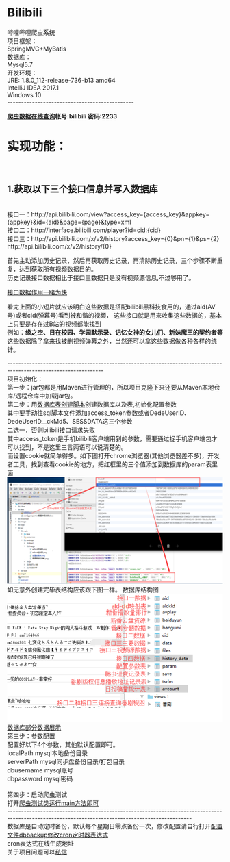 # Bilibili</br>
哔哩哔哩爬虫系统</br>
项目框架：</br>
SpringMVC+MyBatis</br>
数据库：</br>
Mysql5.7</br>
开发环境：</br>
JRE: 1.8.0_112-release-736-b13 amd64</br>
IntelliJ IDEA 2017.1</br>
Windows 10</br>
----------------------------------------------</br>

<b><a href="https://mikuhime.xyz">爬虫数据在线查询</a>帐号:bilibili 密码:2233</b>

<h1 >实现功能：</h1></br>
<h2 >1.获取以下三个接口信息并写入数据库</h2></br>
接口一：http://api.bilibili.com/view?access_key={access_key}&appkey={appkey}&id={aid}&page={page}&type=xml</br>
接口二：http://interface.bilibili.com/player?id=cid:{cid}</br>
接口三：http://api.bilibili.com/x/v2/history?access_key={0}&pn={1}&ps={2}</br>
        http://api.bilibili.com/x/v2/history/{0}</br>
        
首先主动添加历史记录，然后再获取历史记录，再清除历史记录，三个步骤不断重复，达到获取所有视频数据目的。</br>
历史记录接口数据相比于接口三数据只是没有视频源信息,不过够用了。</br>

<a href="http://ww2.sinaimg.cn/large/005Jr6NYgw1f5x82npzo1g310b0lse8e.gif">接口数据作用一睹为快</a></br>

看完上面的小短片就应该明白这些数据是搭配bilibili黑科技食用的，通过aid(AV号)或者cid(弹幕号)看到被和谐的视频，
这些接口就是用来收集这些数据的，基本上只要是存在过B站的视频都能找到</br>
例如：<b>缘之空、日在校园、学园默示录、记忆女神的女儿们、新妹魔王的契约者等</b></br>
这些数据除了拿来找被删视频弹幕之外，当然还可以拿这些数据做各种各样的统计。


-----------------------------------------------------------------------------------------------------------------</br>
项目初始化：</br>
第一步：jar包都是用Maven进行管理的，所以项目克隆下来还要从Maven本地仓库/远程仓库中加载jar包。</br>
第二步：用<a href="https://github.com/luffy9412/Bilibili/blob/master/doc/bilibili.sql">数据库表创建脚本</a>创建数据库以及表,初始化配置参数</br>
其中要手动往sql脚本文件添加access_token参数或者DedeUserID、DedeUserID__ckMd5、SESSDATA这三个参数</br>
二选一，否则bilibili接口请求失败</br>
其中access_token是手机bilibili客户端用到的参数，需要通过捉手机客户端包才可以找到，不是这里三言两语可以说清楚的。</br>
而设置cookie就简单得多。如下图打开chrome浏览器(其他浏览器差不多)，开发者工具，找到查看cookie的地方，把红框里的三个值添加到数据库的param表里面</br>
![image](src/main/webapp/image/initCookie.png)</br>
如无意外创建完毕表结构应该跟下图一样。
数据库结构图
![image](src/main/webapp/image/数据库结构详解.png)</br>
<a href="http://ww3.sinaimg.cn/large/005Jr6NYgw1f5x22mc4zlg30x40bye81.gif">数据库部分数据展示</a></br>
第三步：参数配置</br>
配置好以下4个参数，其他默认配置即可。</br>
localPath	mysql本地备份目录</br>
serverPath	mysql同步盘备份目录/打包目录</br>
dbusername	mysql账号</br>
dbpassword	mysql密码</br>
</br>
第四步：启动爬虫测试</br>
打开<a href="src/main/java/org/pqh/test/Test.java">爬虫测试类运行main方法即可</a></br>
-------------------------------------------------------------------------------------------------------------------------------------------------</br>
数据库是自动定时备份，默认每个星期日零点备份一次，修改配置请自行打开<a href="src/main/resources/config.properties">配置文件dbbackup修改cron定时器表达式</a></br>
cron表达式在线生成地址<a href="http://cron.qqe2.com/"></a></br>
关于项目问题可以<a href="http://tieba.baidu.com/im/pcmsg?from=820363216">私信</a></br>

